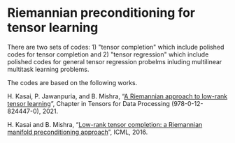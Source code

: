 # Riemannian preconditioning for tensor learning

There are two sets of codes: 1) "tensor completion" which include polished codes for tensor completion and 2) "tensor regression" which include polished codes for general tensor regression probelms inluding multilinear multitask learning problems.


The codes are based on the following works. 

H. Kasai, P. Jawanpuria, and B. Mishra, “[A Riemannian approach to low-rank tensor learning](https://www.elsevier.com/books/tensors-for-data-processing/liu/978-0-12-824447-0)”, Chapter in Tensors for Data Processing (978-0-12-824447-0), 2021.


H. Kasai and B. Mishra, “[Low-rank tensor completion: a Riemannian manifold preconditioning approach](http://proceedings.mlr.press/v48/kasai16.html)”, ICML, 2016. 



